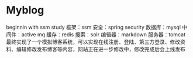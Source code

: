 # Myblog
beginnin with ssm study
框架：ssm
安全：spring security
数据库：mysql
中间件：active mq
缓存：redis
搜索：solr
编辑器：markdown
服务器：tomcat
最终实现了一个模拟博客系统，可以实现在线注册、登陆、第三方登录、修改资料、编辑修改发布博客等内容，网站正在进一步修改中，修改完成后会上线发布
